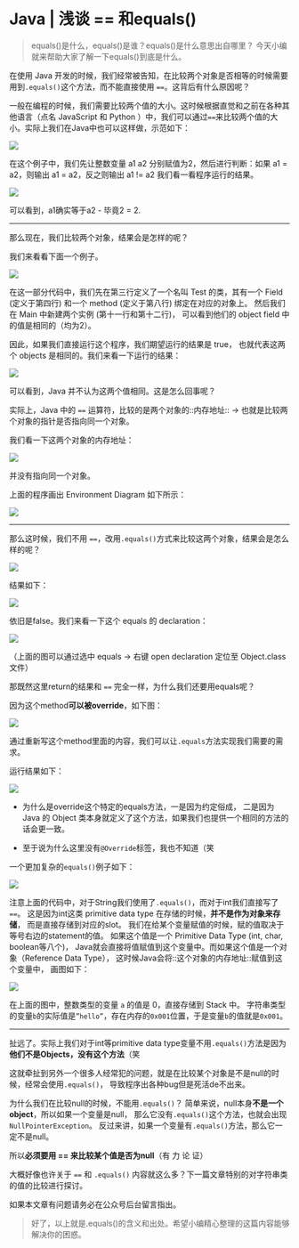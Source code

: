 # Java | 浅谈 == 和equals()
> equals()是什么，equals()是谁？equals()是什么意思出自哪里？ 今天小编就来帮助大家了解一下equals()到底是什么。  

在使用 Java 开发的时候，我们经常被告知，在比较两个对象是否相等的时候需要用到`.equals()`这个方法，而不能直接使用 `==`。这背后有什么原因呢？

一般在编程的时候，我们需要比较两个值的大小。这时候根据直觉和之前在各种其他语言（点名 JavaScript 和 Python ）中，我们可以通过`==`来比较两个值的大小。实际上我们在Java中也可以这样做，示范如下：

![](Java%20%7C%20%E6%B5%85%E8%B0%88%20==%20%E5%92%8Cequals()/7F213164-B4C7-4C3C-94DD-668F5AE3F27B.png)

在这个例子中，我们先让整数变量 a1 a2 分别赋值为2，然后进行判断：如果 a1 = a2，则输出 a1 = a2，反之则输出 a1 != a2
我们看一看程序运行的结果。

![](Java%20%7C%20%E6%B5%85%E8%B0%88%20==%20%E5%92%8Cequals()/4830CE6A-E931-416C-BE26-546A4982D502.png)

可以看到，a1确实等于a2 - 毕竟2 = 2.

- - - -

那么现在，我们比较两个对象，结果会是怎样的呢？

我们来看看下面一个例子。

![](Java%20%7C%20%E6%B5%85%E8%B0%88%20==%20%E5%92%8Cequals()/8D1793C2-7440-474C-B9E9-63DE7B516BCD.png)

在这一部分代码中，我们先在第三行定义了一个名叫 Test 的类，其有一个 Field (定义于第四行) 
和一个 method (定义于第八行) 绑定在对应的对象上。
然后我们在 Main 中新建两个实例 (第十一行和第十二行)，
可以看到他们的 object field 中的值是相同的（均为2）。

因此，如果我们直接运行这个程序，我们期望运行的结果是 true，
也就代表这两个 objects 是相同的。我们来看一下运行的结果：

![](Java%20%7C%20%E6%B5%85%E8%B0%88%20==%20%E5%92%8Cequals()/A97FFE0A-7B3C-48C1-B4E6-9A804616EBE7.png)

可以看到，Java 并不认为这两个值相同。这是怎么回事呢？

实际上，Java 中的 `==` 运算符，比较的是两个对象的::内存地址:: -> 也就是比较两个对象的指针是否指向同一个对象。

我们看一下这两个对象的内存地址：

![](Java%20%7C%20%E6%B5%85%E8%B0%88%20==%20%E5%92%8Cequals()/89BE6A49-C0DB-4E11-AAA8-8E24D1A3CA27.png)

并没有指向同一个对象。

上面的程序画出 Environment Diagram 如下所示：

![](Java%20%7C%20%E6%B5%85%E8%B0%88%20==%20%E5%92%8Cequals()/bear_sketch@2x.png)

- - - -

那么这时候，我们不用 `==`，改用`.equals()`方式来比较这两个对象，结果会是怎么样的呢？

![](Java%20%7C%20%E6%B5%85%E8%B0%88%20==%20%E5%92%8Cequals()/4DC7C5E9-A55C-47D8-B087-E319A82A5278.png)

结果如下：

![](Java%20%7C%20%E6%B5%85%E8%B0%88%20==%20%E5%92%8Cequals()/6BB4239F-9E96-406A-B029-01DACFD989AA.png)

依旧是false。我们来看一下这个 equals 的 declaration：

![](Java%20%7C%20%E6%B5%85%E8%B0%88%20==%20%E5%92%8Cequals()/DE8F8A72-31FA-46F8-BDFA-8A3623CD37D3.png)

（上面的图可以通过选中 equals -> 右键 open declaration 定位至 Object.class文件）

那既然这里return的结果和 `==` 完全一样，为什么我们还要用equals呢？

因为这个method**可以被override**，如下图：

![](Java%20%7C%20%E6%B5%85%E8%B0%88%20==%20%E5%92%8Cequals()/2110CCE0-96B9-4D5E-AB23-1BF1207E518A.png)

通过重新写这个method里面的内容，我们可以让`.equals`方法实现我们需要的需求。

运行结果如下：

![](Java%20%7C%20%E6%B5%85%E8%B0%88%20==%20%E5%92%8Cequals()/2D69E32E-85F3-477E-BFA0-59E6B79668BD.png)

- 为什么是override这个特定的equals方法，一是因为约定俗成，
二是因为 Java 的 Object 类本身就定义了这个方法，如果我们也提供一个相同的方法的话会更一致。

- 至于说为什么这里没有`@Override`标签，我也不知道（笑

一个更加复杂的`equals()`例子如下：

![](Java%20%7C%20%E6%B5%85%E8%B0%88%20==%20%E5%92%8Cequals()/9BED48FE-48FD-4B87-930E-5C4670F88BC8.png)

注意上面的代码中，对于String我们使用了`.equals()`，而对于int我们直接写了 `==`。
这是因为int这类 primitive data type 在存储的时候，**并不是作为对象来存储**，
而是直接存储到对应的slot。
我们在给某个变量赋值的时候，赋的值取决于等号右边的statement的值。
如果这个值是一个 Primitive Data Type (int, char, boolean等八个)，
Java就会直接将值赋值到这个变量中。而如果这个值是一个对象（Reference Data Type），
这时候Java会将::这个对象的内存地址::赋值到这个变量中，
画图如下：

![](Java%20%7C%20%E6%B5%85%E8%B0%88%20==%20%E5%92%8Cequals()/bear_sketch@2x%202.png)

在上面的图中，整数类型的变量 `a` 的值是 0，直接存储到 Stack 中。
字符串类型的变量`b`的实际值是`”hello”`，存在内存的`0x001`位置，于是变量`b`的值就是`0x001`。

- - - -

扯远了。实际上我们对于int等primitive data type变量不用`.equals()`方法是因为**他们不是Objects，没有这个方法**（笑

这就牵扯到另外一个很多人经常犯的问题，就是在比较某个对象是不是null的时候，经常会使用`.equals()`，
导致程序出各种bug但是死活de不出来。

为什么我们在比较null的时候，不能用`.equals()`？
简单来说，null本身**不是一个object**，所以如果一个变量是null，
那么它没有`.equals()`这个方法，也就会出现`NullPointerException`。
反过来讲，如果一个变量有`.equals()`方法，那么它一定不是null。

所以**必须要用 == 来比较某个值是否为null**（有 力 论 证）

大概好像也许关于 `==` 和 `.equals()` 内容就这么多？下一篇文章特别的对字符串类的值的比较进行探讨。

如果本文章有问题请务必在公众号后台留言指出。

> 好了，以上就是.equals()的含义和出处。希望小编精心整理的这篇内容能够解决你的困惑。  
